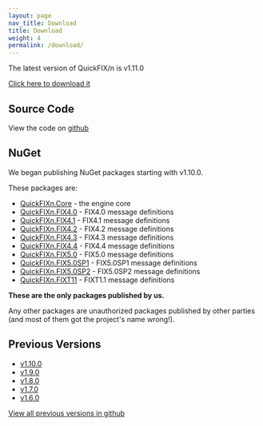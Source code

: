 ```yaml
---
layout: page
nav_title: Download
title: Download
weight: 4
permalink: /download/
---
```


The latest version of QuickFIX/n is v1.11.0

[Click here to download it](http://quickfixn.s3.amazonaws.com/quickfixn-v1.11.0.zip)

Source Code
-----------
View the code on [github](https://github.com/connamara/quickfixn)

NuGet
-----
We began publishing NuGet packages starting with v1.10.0.

These packages are:

  * [QuickFIXn.Core](https://www.nuget.org/packages/QuickFIXn.Core/) - the engine core
  * [QuickFIXn.FIX4.0](https://www.nuget.org/packages/QuickFIXn.FIX4.0/) - FIX4.0 message definitions
  * [QuickFIXn.FIX4.1](https://www.nuget.org/packages/QuickFIXn.FIX4.1/) - FIX4.1 message definitions
  * [QuickFIXn.FIX4.2](https://www.nuget.org/packages/QuickFIXn.FIX4.2/) - FIX4.2 message definitions
  * [QuickFIXn.FIX4.3](https://www.nuget.org/packages/QuickFIXn.FIX4.3/) - FIX4.3 message definitions
  * [QuickFIXn.FIX4.4](https://www.nuget.org/packages/QuickFIXn.FIX4.4/) - FIX4.4 message definitions
  * [QuickFIXn.FIX5.0](https://www.nuget.org/packages/QuickFIXn.FIX5.0/) - FIX5.0 message definitions
  * [QuickFIXn.FIX5.0SP1](https://www.nuget.org/packages/QuickFIXn.FIX5.0SP1/) - FIX5.0SP1 message definitions
  * [QuickFIXn.FIX5.0SP2](https://www.nuget.org/packages/QuickFIXn.FIX5.0SP2/) - FIX5.0SP2 message definitions
  * [QuickFIXn.FIXT11](https://www.nuget.org/packages/QuickFIXn.FIXT1.1/) - FIXT1.1 message definitions

**These are the only packages published by us.**  

Any other packages are unauthorized packages published by other
parties (and most of them got the project's name wrong!).


Previous Versions
-----------------
  * [v1.10.0](http://quickfixn.s3.amazonaws.com/quickfixn-v1.10.0.zip)
  * [v1.9.0](http://quickfixn.s3.amazonaws.com/quickfixn-v1.9.0.zip)
  * [v1.8.0](http://quickfixn.s3.amazonaws.com/quickfixn-v1.8.0.zip)
  * [v1.7.0](http://quickfixn.s3.amazonaws.com/quickfixn-v1.7.0.zip)
  * [v1.6.0](http://quickfixn.s3.amazonaws.com/quickfixn-v1.6.0.zip)

[View all previous versions in github](https://github.com/connamara/quickfixn/tags)

